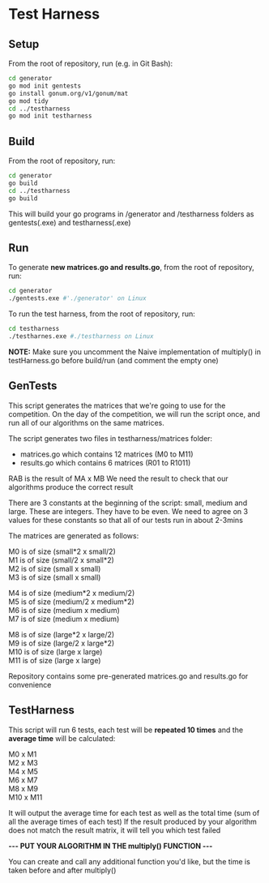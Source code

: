 # Test Harness

## Setup

From the root of repository, run (e.g. in Git Bash):

```sh
cd generator
go mod init gentests
go install gonum.org/v1/gonum/mat
go mod tidy
cd ../testharness
go mod init testharness
```

## Build

From the root of repository, run:

```sh
cd generator
go build
cd ../testharness
go build
```

This will build your go programs in /generator and /testharness folders as gentests(.exe) and testharness(.exe)

## Run

To generate **new matrices.go and results.go**, from the root of repository, run:

```sh
cd generator
./gentests.exe #'./generator' on Linux
```

To run the test harness, from the root of repository, run:

```sh
cd testharness
./testharnes.exe #./testharness on Linux
```

**NOTE:** Make sure you uncomment the Naive implementation of multiply() in testHarness.go before build/run (and comment the empty one)

## GenTests

This script generates the matrices that we're going to use for the competition.
On the day of the competition, we will run the script once, and run all of our algorithms on the same matrices.

The script generates two files in testharness/matrices folder:
- matrices.go which contains 12 matrices (M0 to M11)
- results.go which contains 6 matrices (R01 to R1011)

RAB is the result of MA x MB
We need the result to check that our algorithms produce the correct result

There are 3 constants at the beginning of the script: small, medium and large.
These are integers. They have to be even.
We need to agree on 3 values for these constants so that all of our tests run in about 2-3mins

The matrices are generated as follows:

M0 is of size (small\*2 x small/2)<br/>
M1 is of size (small/2 x small\*2)<br/>
M2 is of size (small x small)<br/>
M3 is of size (small x small)<br/>

M4 is of size (medium\*2 x medium/2)<br/>
M5 is of size (medium/2 x medium\*2)<br/>
M6 is of size (medium x medium)<br/>
M7 is of size (medium x medium)<br/>

M8 is of size (large\*2 x large/2)<br/>
M9 is of size (large/2 x large\*2)<br/>
M10 is of size (large x large)<br/>
M11 is of size (large x large)<br/>

Repository contains some pre-generated matrices.go and results.go for convenience

## TestHarness

This script will run 6 tests, each test will be **repeated 10 times** and the **average time** will be calculated:

M0 x M1<br/>
M2 x M3<br/>
M4 x M5<br/>
M6 x M7<br/>
M8 x M9<br/>
M10 x M11<br/>

It will output the average time for each test as well as the total time (sum of all the average times of each test)
If the result produced by your algorithm does not match the result matrix, it will tell you which test failed

**--- PUT YOUR ALGORITHM IN THE multiply() FUNCTION ---**

You can create and call any additional function you'd like, but the time is taken before and after multiply()
